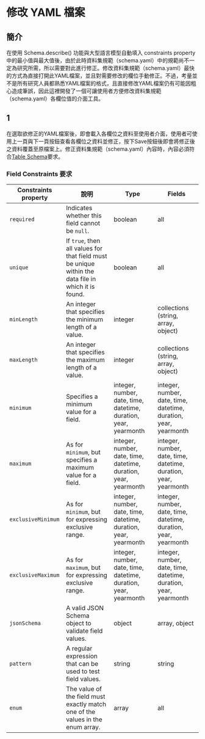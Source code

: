 # 修改 YAML 檔案

## 簡介

在使用 Schema.describe() 功能與大型語言模型自動填入 constraints property 中的最小值與最大值後，由於此時資料集規範（schema.yaml）中的規範尚不一定為研究所需，所以需要對此進行修正。修改資料集規範（schema.yaml）最快的方式為直接打開此YAML檔案，並且對需要修改的欄位手動修正。不過，考量並不是所有研究人員都熟悉YAML檔案的格式，且直接修改YAML檔案仍有可能因粗心造成筆誤，因此這裡開發了一個可讓使用者方便修改資料集規範（schema.yaml）各欄位值的介面工具。

## 1

在選取欲修正的YAML檔案後，即會載入各欄位之資料至使用者介面，使用者可使用上一頁與下一頁按鈕查看各欄位之資料並修正，按下Save按鈕後即會將修正後之資料覆蓋至原檔案上。修正資料集規範（schema.yaml）內容時，內容必須符合[Table Schema](https://datapackage.org/standard/table-schema/)要求。

### Field Constraints 要求

| Constraints property |說明| Type | Fields |
| -------- | -------- | -------- | -------- |
| `required` | Indicates whether this field cannot be `null`. | boolean | all |
| `unique` | If `true`, then all values for that field must be unique within the data file in which it is found. | boolean | all |
| `minLength` | An integer that specifies the minimum length of a value. | integer | collections (string, array, object) |
| `maxLength` | An integer that specifies the maximum length of a value. | integer | collections (string, array, object) |
| `minimum` | Specifies a minimum value for a field. | integer, number, date, time, datetime, duration, year, yearmonth | integer, number, date, time, datetime, duration, year, yearmonth |
| `maximum` | As for `minimum`, but specifies a maximum value for a field. | integer, number, date, time, datetime, duration, year, yearmonth | integer, number, date, time, datetime, duration, year, yearmonth |
| `exclusiveMinimum` | As for `minimum`, but for expressing exclusive range. | integer, number, date, time, datetime, duration, year, yearmonth | integer, number, date, time, datetime, duration, year, yearmonth |
| `exclusiveMaximum` | As for `maximum`, but for expressing exclusive range. | integer, number, date, time, datetime, duration, year, yearmonth | integer, number, date, time, datetime, duration, year, yearmonth |
| `jsonSchema` | A valid JSON Schema object to validate field values. | object | array, object |
| `pattern` | A regular expression that can be used to test field values. | string | string |
| `enum` | The value of the field must exactly match one of the values in the enum array. | array | all |